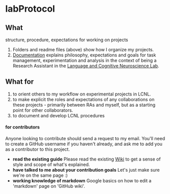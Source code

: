 # labProtocol
## What
structure, procedure, expectations for working on projects
1. Folders and readme files (above) show how I organize my projects.
2. [Documentation](../../wiki) explains philosophy, expectations and goals for task management, experimentation and analysis in the context of being a Research Assistant in the [Language and Cognitive Neuroscience Lab](http://www.lcnl.wisc.edu).

## What for
1. to orient others to my workflow on experimental projects in LCNL. 
2. to make explicit the roles and expectations of any collaborations on these projects - primarily between RAs and myself, but as a starting point for other collaborators. 
3. to document and develop LCNL procedures

#### for contributors
Anyone looking to contribute should send a request to my email. You'll need to create a GitHub username if you haven't already, and ask me to add you as a contributor to this project.
* **read the existing guide** Please read the existing [Wiki](../../wiki) to get a sense of style and scope of what's explained.
* **have talked to me about your contribution goals** Let's just make sure we're on the same page :)
* **working knowledge of markdown** Google basics on how to edit a 'markdown' page on 'GitHub wiki'.
